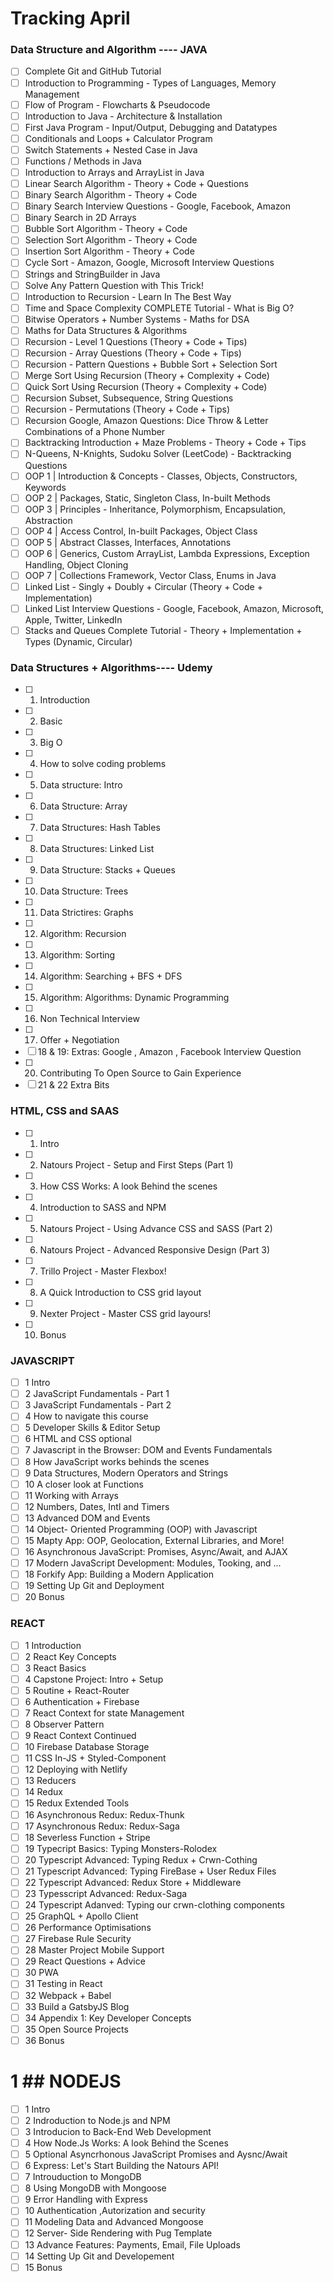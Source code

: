 # Tracking April

### Data Structure and Algorithm ---- JAVA

- [ ] Complete Git and GitHub Tutorial
- [ ] Introduction to Programming - Types of Languages, Memory Management
- [ ] Flow of Program - Flowcharts & Pseudocode
- [ ] Introduction to Java - Architecture & Installation
- [ ] First Java Program - Input/Output, Debugging and Datatypes
- [ ] Conditionals and Loops + Calculator Program
- [ ] Switch Statements + Nested Case in Java
- [ ] Functions / Methods in Java
- [ ] Introduction to Arrays and ArrayList in Java
- [ ] Linear Search Algorithm - Theory + Code + Questions
- [ ] Binary Search Algorithm - Theory + Code
- [ ] Binary Search Interview Questions - Google, Facebook, Amazon
- [ ] Binary Search in 2D Arrays
- [ ] Bubble Sort Algorithm - Theory + Code
- [ ] Selection Sort Algorithm - Theory + Code
- [ ] Insertion Sort Algorithm - Theory + Code
- [ ] Cycle Sort - Amazon, Google, Microsoft Interview Questions
- [ ] Strings and StringBuilder in Java
- [ ] Solve Any Pattern Question with This Trick!
- [ ] Introduction to Recursion - Learn In The Best Way
- [ ] Time and Space Complexity COMPLETE Tutorial - What is Big O?
- [ ] Bitwise Operators + Number Systems - Maths for DSA
- [ ] Maths for Data Structures & Algorithms
- [ ] Recursion - Level 1 Questions (Theory + Code + Tips)
- [ ] Recursion - Array Questions (Theory + Code + Tips)
- [ ] Recursion - Pattern Questions + Bubble Sort + Selection Sort
- [ ] Merge Sort Using Recursion (Theory + Complexity + Code)
- [ ] Quick Sort Using Recursion (Theory + Complexity + Code)
- [ ] Recursion Subset, Subsequence, String Questions
- [ ] Recursion - Permutations (Theory + Code + Tips)
- [ ] Recursion Google, Amazon Questions: Dice Throw & Letter Combinations of a Phone Number
- [ ] Backtracking Introduction + Maze Problems - Theory + Code + Tips
- [ ] N-Queens, N-Knights, Sudoku Solver (LeetCode) - Backtracking Questions
- [ ] OOP 1 | Introduction & Concepts - Classes, Objects, Constructors, Keywords
- [ ] OOP 2 | Packages, Static, Singleton Class, In-built Methods
- [ ] OOP 3 | Principles - Inheritance, Polymorphism, Encapsulation, Abstraction
- [ ] OOP 4 | Access Control, In-built Packages, Object Class
- [ ] OOP 5 | Abstract Classes, Interfaces, Annotations
- [ ] OOP 6 | Generics, Custom ArrayList, Lambda Expressions, Exception Handling, Object Cloning
- [ ] OOP 7 | Collections Framework, Vector Class, Enums in Java
- [ ] Linked List - Singly + Doubly + Circular (Theory + Code + Implementation)
- [ ] Linked List Interview Questions - Google, Facebook, Amazon, Microsoft, Apple, Twitter, LinkedIn
- [ ] Stacks and Queues Complete Tutorial - Theory + Implementation + Types (Dynamic, Circular)

### Data Structures + Algorithms---- Udemy

- [ ] 1. Introduction
- [ ] 2. Basic
- [ ] 3. Big O
- [ ] 4. How to solve coding problems
- [ ] 5. Data structure: Intro
- [ ] 6. Data Structure: Array
- [ ] 7. Data Structures: Hash Tables
- [ ] 8. Data Structures: Linked List
- [ ] 9. Data Structure: Stacks + Queues
- [ ] 10. Data Structure: Trees
- [ ] 11. Data Strictires: Graphs
- [ ] 12. Algorithm: Recursion
- [ ] 13. Algorithm: Sorting
- [ ] 14. Algorithm: Searching + BFS + DFS
- [ ] 15. Algorithm: Algorithms: Dynamic Programming
- [ ] 16. Non Technical Interview
- [ ] 17. Offer + Negotiation
- [ ] 18 & 19: Extras: Google , Amazon , Facebook Interview Question
- [ ] 20. Contributing To Open Source to Gain Experience
- [ ] 21 & 22 Extra Bits

### HTML, CSS and SAAS

- [ ] 1. Intro
- [ ] 2. Natours Project - Setup and First Steps (Part 1)
- [ ] 3. How CSS Works: A look Behind the scenes
- [ ] 4. Introduction to SASS and NPM
- [ ] 5. Natours Project - Using Advance CSS and SASS (Part 2)
- [ ] 6. Natours Project - Advanced Responsive Design (Part 3)
- [ ] 7. Trillo Project - Master Flexbox!
- [ ] 8. A Quick Introduction to CSS grid layout
- [ ] 9. Nexter Project - Master CSS grid layours!
- [ ] 10. Bonus

### JAVASCRIPT

- [ ] 1 Intro
- [ ] 2 JavaScript Fundamentals - Part 1
- [ ] 3 JavaScript Fundamentals - Part 2
- [ ] 4 How to navigate this course
- [ ] 5 Developer Skills & Editor Setup
- [ ] 6 HTML and CSS optional
- [ ] 7 Javascript in the Browser: DOM and Events Fundamentals
- [ ] 8 How JavaScript works behinds the scenes
- [ ] 9 Data Structures, Modern Operators and Strings
- [ ] 10 A closer look at Functions
- [ ] 11 Working with Arrays
- [ ] 12 Numbers, Dates, Intl and Timers
- [ ] 13 Advanced DOM and Events
- [ ] 14 Object- Oriented Programming (OOP) with Javascript
- [ ] 15 Mapty App: OOP, Geolocation, External Libraries, and More!
- [ ] 16 Asynchronous JavaScript: Promises, Async/Await, and AJAX
- [ ] 17 Modern JavaScript Development: Modules, Tooking, and ...
- [ ] 18 Forkify App: Building a Modern Application
- [ ] 19 Setting Up Git and Deployment
- [ ] 20 Bonus

### REACT

- [ ] 1 Introduction
- [ ] 2 React Key Concepts
- [ ] 3 React Basics
- [ ] 4 Capstone Project: Intro + Setup
- [ ] 5 Routine + React-Router
- [ ] 6 Authentication + Firebase
- [ ] 7 React Context for state Management
- [ ] 8 Observer Pattern
- [ ] 9 React Context Continued
- [ ] 10 Firebase Database Storage
- [ ] 11 CSS In-JS + Styled-Component
- [ ] 12 Deploying with Netlify
- [ ] 13 Reducers
- [ ] 14 Redux
- [ ] 15 Redux Extended Tools
- [ ] 16 Asynchronous Redux: Redux-Thunk
- [ ] 17 Asynchronous Redux: Redux-Saga
- [ ] 18 Severless Function + Stripe
- [ ] 19 Typecript Basics: Typing Monsters-Rolodex
- [ ] 20 Typescript Advanced: Typing Redux + Crwn-Cothing
- [ ] 21 Typescript Advanced: Typing FireBase + User Redux Files
- [ ] 22 Typescript Advanced: Redux Store + Middleware
- [ ] 23 Typesscript Advanced: Redux-Saga
- [ ] 24 Typescript Adanved: Typing our crwn-clothing components
- [ ] 25 GraphQL + Apollo Client
- [ ] 26 Performance Optimisations
- [ ] 27 Firebase Rule Security
- [ ] 28 Master Project Mobile Support
- [ ] 29 React Questions + Advice
- [ ] 30 PWA
- [ ] 31 Testing in React
- [ ] 32 Webpack + Babel
- [ ] 33 Build a GatsbyJS Blog
- [ ] 34 Appendix 1: Key Developer Concepts
- [ ] 35 Open Source Projects
- [ ] 36 Bonus

# 1 ## NODEJS

- [ ] 1 Intro
- [ ] 2 Indroduction to Node.js and NPM
- [ ] 3 Introducion to Back-End Web Development
- [ ] 4 How Node.Js Works: A look Behind the Scenes
- [ ] 5 Optional Asyncrhonous JavaScript Promises and Aysnc/Await
- [ ] 6 Express: Let's Start Building the Natours API!
- [ ] 7 Introuduction to MongoDB
- [ ] 8 Using MongoDB with Mongoose
- [ ] 9 Error Handling with Express
- [ ] 10 Authentication ,Autorization and security
- [ ] 11 Modeling Data and Advanced Mongoose
- [ ] 12 Server- Side Rendering with Pug Template
- [ ] 13 Advance Features: Payments, Email, File Uploads
- [ ] 14 Setting Up Git and Developement
- [ ] 15 Bonus
